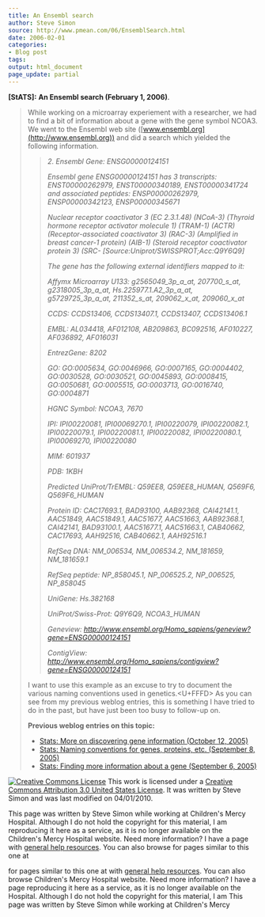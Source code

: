 ```yaml
---
title: An Ensembl search
author: Steve Simon
source: http://www.pmean.com/06/EnsemblSearch.html
date: 2006-02-01
categories:
- Blog post
tags:
output: html_document
page_update: partial
---
```

**[StATS]:** **An Ensembl search (February 1,
2006)**.

> While working on a microarray experiement with a researcher, we had to
> find a bit of information about a gene with the gene symbol NCOA3. We
> went to the Ensembl web site
> ([www.ensembl.org](http://www.ensembl.org)) and did a search which
> yielded the following information.
>
> > *2. Ensembl Gene: ENSG00000124151*
> >
> > *Ensembl gene ENSG00000124151 has 3 transcripts: ENST00000262979,
> > ENST00000340189, ENST00000341724 and associated peptides:
> > ENSP00000262979, ENSP00000342123, ENSP00000345671*
> >
> > *Nuclear receptor coactivator 3 (EC 2.3.1.48) (NCoA-3) (Thyroid
> > hormone receptor activator molecule 1) (TRAM-1) (ACTR)
> > (Receptor-associated coactivator 3) (RAC-3) (Amplified in breast
> > cancer-1 protein) (AIB-1) (Steroid receptor coactivator protein 3)
> > (SRC- \[Source:Uniprot/SWISSPROT;Acc:Q9Y6Q9\]*
> >
> > *The gene has the following external identifiers mapped to it:*
> >
> > *Affymx Microarray U133: g2565049\_3p\_a\_at, 207700\_s\_at,
> > g2318005\_3p\_a\_at, Hs.225977.1.A2\_3p\_a\_at, g5729725\_3p\_a\_at,
> > 211352\_s\_at, 209062\_x\_at, 209060\_x\_at*
> >
> > *CCDS: CCDS13406, CCDS13407.1, CCDS13407, CCDS13406.1*
> >
> > *EMBL: AL034418, AF012108, AB209863, BC092516, AF010227, AF036892,
> > AF016031*
> >
> > *EntrezGene: 8202*
> >
> > *GO: GO:0005634, GO:0046966, GO:0007165, GO:0004402, GO:0030528,
> > GO:0030521, GO:0045893, GO:0008415, GO:0050681, GO:0005515,
> > GO:0003713, GO:0016740, GO:0004871*
> >
> > *HGNC Symbol: NCOA3, 7670*
> >
> > *IPI: IPI00220081, IPI00069270.1, IPI00220079, IPI00220082.1,
> > IPI00220079.1, IPI00220081.1, IPI00220082, IPI00220080.1,
> > IPI00069270, IPI00220080*
> >
> > *MIM: 601937*
> >
> > *PDB: 1KBH*
> >
> > *Predicted UniProt/TrEMBL: Q59EE8, Q59EE8\_HUMAN, Q569F6,
> > Q569F6\_HUMAN*
> >
> > *Protein ID: CAC17693.1, BAD93100, AAB92368, CAI42141.1, AAC51849,
> > AAC51849.1, AAC51677, AAC51663, AAB92368.1, CAI42141, BAD93100.1,
> > AAC51677.1, AAC51663.1, CAB40662, CAC17693, AAH92516, CAB40662.1,
> > AAH92516.1*
> >
> > *RefSeq DNA: NM\_006534, NM\_006534.2, NM\_181659, NM\_181659.1*
> >
> > *RefSeq peptide: NP\_858045.1, NP\_006525.2, NP\_006525, NP\_858045*
> >
> > *UniGene: Hs.382168*
> >
> > *UniProt/Swiss-Prot: Q9Y6Q9, NCOA3\_HUMAN*
> >
> > *Geneview:
> > <http://www.ensembl.org/Homo_sapiens/geneview?gene=ENSG00000124151>*
> >
> > *ContigView:
> > <http://www.ensembl.org/Homo_sapiens/contigview?gene=ENSG00000124151>*
>
> I want to use this example as an excuse to try to document the various
> naming conventions used in genetics.<U+FFFD> As you can see from my previous
> weblog entries, this is something I have tried to do in the past, but
> have just been too busy to follow-up on.
>
> **Previous weblog entries on this topic:**
>
> -   [Stats: More on discovering gene information (October
>     12, 2005)](http://www.pmean.com/weblog2005/FindingGenesB.asp)
> -   [Stats: Naming conventions for genes, proteins, etc. (September
>     8, 2005)](http://www.pmean.com/weblog2005/NamingGenes.asp)
> -   [Stats: Finding more information about a gene (September
>     6, 2005)](http://www.pmean.com/weblog2005/FindingGenes.asp)

[![Creative Commons
License](http://i.creativecommons.org/l/by/3.0/us/80x15.png)](http://creativecommons.org/licenses/by/3.0/us/)
This work is licensed under a [Creative Commons Attribution 3.0 United
States License](http://creativecommons.org/licenses/by/3.0/us/). It was
written by Steve Simon and was last modified on 04/01/2010.

This page was written by Steve Simon while working at Children's Mercy
Hospital. Although I do not hold the copyright for this material, I am
reproducing it here as a service, as it is no longer available on the
Children's Mercy Hospital website. Need more information? I have a page
with [general help resources](../GeneralHelp.html). You can also browse
for pages similar to this one at
<!---More--->
for pages similar to this one at
with [general help resources](../GeneralHelp.html). You can also browse
Children's Mercy Hospital website. Need more information? I have a page
reproducing it here as a service, as it is no longer available on the
Hospital. Although I do not hold the copyright for this material, I am
This page was written by Steve Simon while working at Children's Mercy

<!---Do not use
**[StATS]:** **An Ensembl search (February 1,
This page was written by Steve Simon while working at Children's Mercy
Hospital. Although I do not hold the copyright for this material, I am
reproducing it here as a service, as it is no longer available on the
Children's Mercy Hospital website. Need more information? I have a page
with [general help resources](../GeneralHelp.html). You can also browse
for pages similar to this one at
page_update: partial
--->

